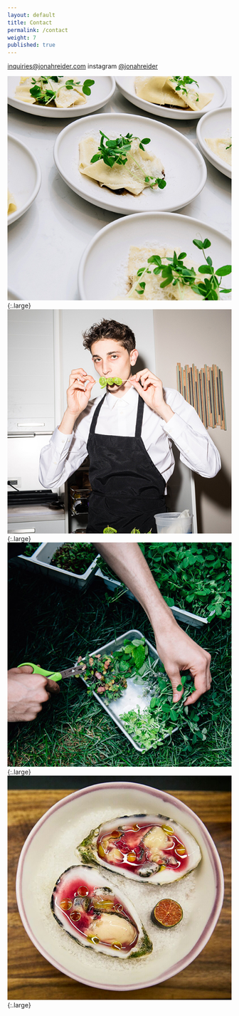 ```yaml
---
layout: default
title: Contact
permalink: /contact
weight: 7
published: true
---
```


[inquiries@jonahreider.com](mailto:inquiries@jonahreider.com)
instagram [@jonahreider](https://instagram.com/jonahreider)

![plates of pasta](images/pasta_plating.jpg){:.large}
![Jonah Reider posing with a skewer](images/jonah.jpg){:.large}
![hands harvesting greens](images/greenery.jpg){:.large}
![oysters](images/sea_food.jpg){:.large}

